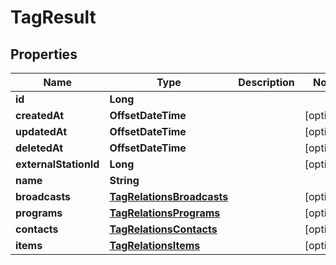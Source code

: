 

# TagResult


## Properties

| Name | Type | Description | Notes |
|------------ | ------------- | ------------- | -------------|
|**id** | **Long** |  |  |
|**createdAt** | **OffsetDateTime** |  |  [optional] |
|**updatedAt** | **OffsetDateTime** |  |  [optional] |
|**deletedAt** | **OffsetDateTime** |  |  [optional] |
|**externalStationId** | **Long** |  |  [optional] |
|**name** | **String** |  |  |
|**broadcasts** | [**TagRelationsBroadcasts**](TagRelationsBroadcasts.md) |  |  [optional] |
|**programs** | [**TagRelationsPrograms**](TagRelationsPrograms.md) |  |  [optional] |
|**contacts** | [**TagRelationsContacts**](TagRelationsContacts.md) |  |  [optional] |
|**items** | [**TagRelationsItems**](TagRelationsItems.md) |  |  [optional] |



